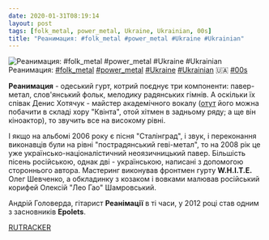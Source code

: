 ```yaml
---
date: 2020-01-31T08:19:14
layout: post
tags: [folk_metal, power_metal, Ukraine, Ukrainian, 00s]
title: "Реанимация: #folk_metal #power_metal #Ukraine #Ukrainian"
---
```

![Реанимация: #folk_metal #power_metal #Ukraine #Ukrainian](https://res.cloudinary.com/vast-space-unexplored/image/upload/photos/photo_869_31-01-2020_08-19-14.jpg)
Реанимация: [#folk_metal](/tags/#folk_metal) [#power_metal](/tags/#power_metal) [#Ukraine](/tags/#Ukraine) [#Ukrainian](/tags/#Ukrainian) 🇺🇦 [#00s](/tags/#00s)

**Реанимация** - одеський гурт, котрий поєднує три компоненти: павер-метал, слов&#39;янський фольк, мелодику радянських гімнів. А оскільки їх співак Денис Хотячук - майстер академічного вокалу ([отут](https://www.youtube.com/watch?v=7h_77Ywqxko&amp;feature=related) його можна побачити в складі хору &quot;Квінта&quot;, отой хітмен в задньому ряду; а ще він кіноактор), то звучить все на високому рівні.

І якщо на альбомі 2006 року є пісня &quot;Сталінград&quot;, і звук, і переконання виконавців були на рівні &quot;пострадянський геві-метал&quot;, то на 2008 рік це уже українсько-націоналістичний неоязичницький павер. Більшість пісень російською, однак дві - українською, написані з допомогою стороннього автора. Мастеринг виконував фронтмен гурту **W.H.I.T.E.** Олег Шевченко, а обкладинку з козаком і вовками малював російський корифей Олексій &quot;Лео Гао&quot; Шамровський.

Андрій Головерда, гітарист **Реанімації** в ті часи, у 2012 році став одним з засновників **Epolets**.

[RUTRACKER](https://rutracker.org/forum/viewtopic.php?t=3225070)